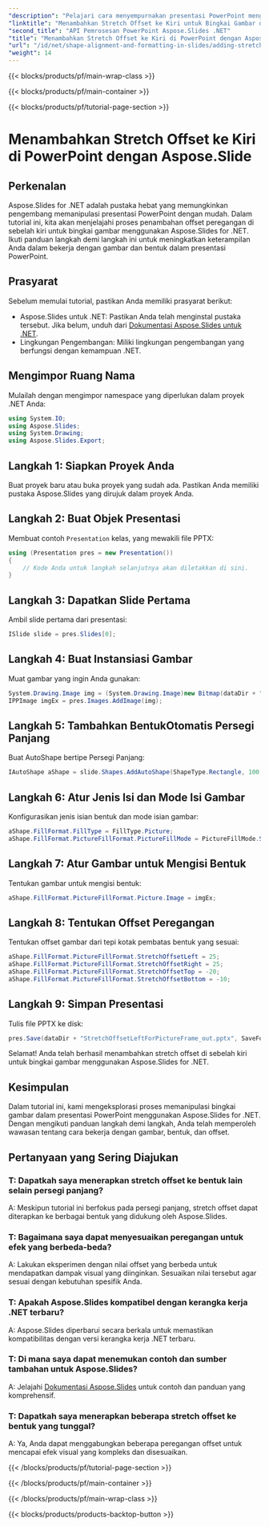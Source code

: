 ```yaml
---
"description": "Pelajari cara menyempurnakan presentasi PowerPoint menggunakan Aspose.Slides for .NET. Ikuti panduan langkah demi langkah kami untuk menambahkan offset peregangan ke kiri untuk bingkai gambar."
"linktitle": "Menambahkan Stretch Offset ke Kiri untuk Bingkai Gambar di Aspose.Slides"
"second_title": "API Pemrosesan PowerPoint Aspose.Slides .NET"
"title": "Menambahkan Stretch Offset ke Kiri di PowerPoint dengan Aspose.Slide"
"url": "/id/net/shape-alignment-and-formatting-in-slides/adding-stretch-offset-left-picture-frame/"
"weight": 14
---
```


{{< blocks/products/pf/main-wrap-class >}}

{{< blocks/products/pf/main-container >}}

{{< blocks/products/pf/tutorial-page-section >}}

# Menambahkan Stretch Offset ke Kiri di PowerPoint dengan Aspose.Slide

## Perkenalan
Aspose.Slides for .NET adalah pustaka hebat yang memungkinkan pengembang memanipulasi presentasi PowerPoint dengan mudah. Dalam tutorial ini, kita akan menjelajahi proses penambahan offset peregangan di sebelah kiri untuk bingkai gambar menggunakan Aspose.Slides for .NET. Ikuti panduan langkah demi langkah ini untuk meningkatkan keterampilan Anda dalam bekerja dengan gambar dan bentuk dalam presentasi PowerPoint.
## Prasyarat
Sebelum memulai tutorial, pastikan Anda memiliki prasyarat berikut:
- Aspose.Slides untuk .NET: Pastikan Anda telah menginstal pustaka tersebut. Jika belum, unduh dari [Dokumentasi Aspose.Slides untuk .NET](https://reference.aspose.com/slides/net/).
- Lingkungan Pengembangan: Miliki lingkungan pengembangan yang berfungsi dengan kemampuan .NET.
## Mengimpor Ruang Nama
Mulailah dengan mengimpor namespace yang diperlukan dalam proyek .NET Anda:
```csharp
using System.IO;
using Aspose.Slides;
using System.Drawing;
using Aspose.Slides.Export;
```
## Langkah 1: Siapkan Proyek Anda
Buat proyek baru atau buka proyek yang sudah ada. Pastikan Anda memiliki pustaka Aspose.Slides yang dirujuk dalam proyek Anda.
## Langkah 2: Buat Objek Presentasi
Membuat contoh `Presentation` kelas, yang mewakili file PPTX:
```csharp
using (Presentation pres = new Presentation())
{
    // Kode Anda untuk langkah selanjutnya akan diletakkan di sini.
}
```
## Langkah 3: Dapatkan Slide Pertama
Ambil slide pertama dari presentasi:
```csharp
ISlide slide = pres.Slides[0];
```
## Langkah 4: Buat Instansiasi Gambar
Muat gambar yang ingin Anda gunakan:
```csharp
System.Drawing.Image img = (System.Drawing.Image)new Bitmap(dataDir + "aspose-logo.jpg");
IPPImage imgEx = pres.Images.AddImage(img);
```
## Langkah 5: Tambahkan BentukOtomatis Persegi Panjang
Buat AutoShape bertipe Persegi Panjang:
```csharp
IAutoShape aShape = slide.Shapes.AddAutoShape(ShapeType.Rectangle, 100, 100, 300, 300);
```
## Langkah 6: Atur Jenis Isi dan Mode Isi Gambar
Konfigurasikan jenis isian bentuk dan mode isian gambar:
```csharp
aShape.FillFormat.FillType = FillType.Picture;
aShape.FillFormat.PictureFillFormat.PictureFillMode = PictureFillMode.Stretch;
```
## Langkah 7: Atur Gambar untuk Mengisi Bentuk
Tentukan gambar untuk mengisi bentuk:
```csharp
aShape.FillFormat.PictureFillFormat.Picture.Image = imgEx;
```
## Langkah 8: Tentukan Offset Peregangan
Tentukan offset gambar dari tepi kotak pembatas bentuk yang sesuai:
```csharp
aShape.FillFormat.PictureFillFormat.StretchOffsetLeft = 25;
aShape.FillFormat.PictureFillFormat.StretchOffsetRight = 25;
aShape.FillFormat.PictureFillFormat.StretchOffsetTop = -20;
aShape.FillFormat.PictureFillFormat.StretchOffsetBottom = -10;
```
## Langkah 9: Simpan Presentasi
Tulis file PPTX ke disk:
```csharp
pres.Save(dataDir + "StretchOffsetLeftForPictureFrame_out.pptx", SaveFormat.Pptx);
```
Selamat! Anda telah berhasil menambahkan stretch offset di sebelah kiri untuk bingkai gambar menggunakan Aspose.Slides for .NET.
## Kesimpulan
Dalam tutorial ini, kami mengeksplorasi proses memanipulasi bingkai gambar dalam presentasi PowerPoint menggunakan Aspose.Slides for .NET. Dengan mengikuti panduan langkah demi langkah, Anda telah memperoleh wawasan tentang cara bekerja dengan gambar, bentuk, dan offset.
## Pertanyaan yang Sering Diajukan
### T: Dapatkah saya menerapkan stretch offset ke bentuk lain selain persegi panjang?
A: Meskipun tutorial ini berfokus pada persegi panjang, stretch offset dapat diterapkan ke berbagai bentuk yang didukung oleh Aspose.Slides.
### T: Bagaimana saya dapat menyesuaikan peregangan untuk efek yang berbeda-beda?
A: Lakukan eksperimen dengan nilai offset yang berbeda untuk mendapatkan dampak visual yang diinginkan. Sesuaikan nilai tersebut agar sesuai dengan kebutuhan spesifik Anda.
### T: Apakah Aspose.Slides kompatibel dengan kerangka kerja .NET terbaru?
A: Aspose.Slides diperbarui secara berkala untuk memastikan kompatibilitas dengan versi kerangka kerja .NET terbaru.
### T: Di mana saya dapat menemukan contoh dan sumber tambahan untuk Aspose.Slides?
A: Jelajahi [Dokumentasi Aspose.Slides](https://reference.aspose.com/slides/net/) untuk contoh dan panduan yang komprehensif.
### T: Dapatkah saya menerapkan beberapa stretch offset ke bentuk yang tunggal?
A: Ya, Anda dapat menggabungkan beberapa peregangan offset untuk mencapai efek visual yang kompleks dan disesuaikan.

{{< /blocks/products/pf/tutorial-page-section >}}

{{< /blocks/products/pf/main-container >}}

{{< /blocks/products/pf/main-wrap-class >}}

{{< blocks/products/products-backtop-button >}}